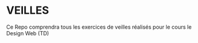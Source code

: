 # VEILLES
Ce Repo comprendra tous les exercices de veilles réalisés pour le cours le Design Web (TD) 
